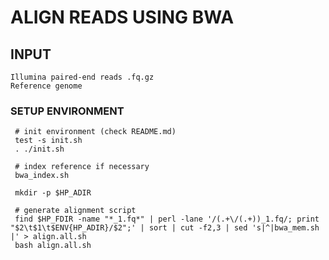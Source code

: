 # ALIGN READS USING BWA # 

## INPUT ##
 
    Illumina paired-end reads .fq.gz
    Reference genome

### SETUP ENVIRONMENT ###

     # init environment (check README.md) 
     test -s init.sh  
     . ./init.sh

     # index reference if necessary    
     bwa_index.sh

     mkdir -p $HP_ADIR

     # generate alignment script
     find $HP_FDIR -name "*_1.fq*" | perl -lane '/(.+\/(.+))_1.fq/; print "$2\t$1\t$ENV{HP_ADIR}/$2";' | sort | cut -f2,3 | sed 's|^|bwa_mem.sh |' > align.all.sh
     bash align.all.sh
